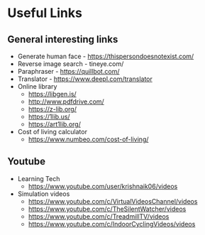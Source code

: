 # Useful Links

## General interesting links
- Generate human face - https://thispersondoesnotexist.com/
- Reverse image search - tineye.com/
- Paraphraser - https://quillbot.com/
- Translator - https://www.deepl.com/translator
- Online library
  - https://libgen.is/
  - http://www.pdfdrive.com/
  - https://z-lib.org/
  - https://1lib.us/
  - https://art1lib.org/
- Cost of living calculator
  - https://www.numbeo.com/cost-of-living/
 
## Youtube
- Learning Tech
   - https://www.youtube.com/user/krishnaik06/videos
- Simulation videos
   - https://www.youtube.com/c/VirtualVideosChannel/videos
   - https://www.youtube.com/c/TheSilentWatcher/videos
   - https://www.youtube.com/c/TreadmillTV/videos
   - https://www.youtube.com/c/IndoorCyclingVideos/videos
